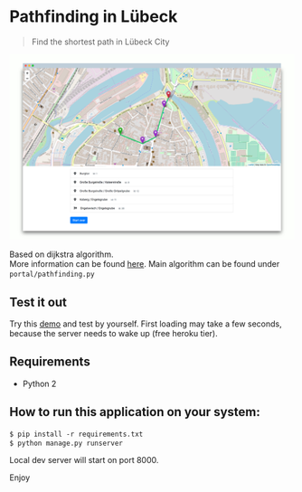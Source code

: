 # Pathfinding in Lübeck 

> Find the shortest path in Lübeck City

![app gif](./static/img/screenshot4.png)

Based on dijkstra algorithm.  
More information can be found [here](https://en.wikipedia.org/wiki/Dijkstra%27s_algorithm#Pseudocode).
Main algorithm can be found under `portal/pathfinding.py`

## Test it out

Try this [demo](https://pathfindyr.herokuapp.com/) and test by yourself.
First loading may take a few seconds, because the server needs to wake up (free heroku tier).

## Requirements

- Python 2

## How to run this application on your system: 
 ```
 $ pip install -r requirements.txt
 $ python manage.py runserver
 ``` 
 Local dev server will start on port 8000.

 Enjoy